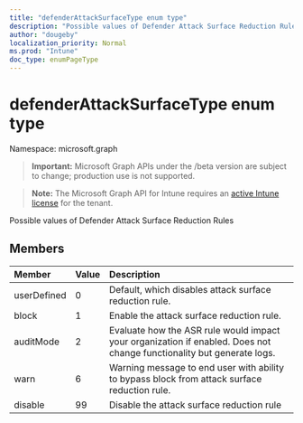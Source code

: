 ```yaml
---
title: "defenderAttackSurfaceType enum type"
description: "Possible values of Defender Attack Surface Reduction Rules"
author: "dougeby"
localization_priority: Normal
ms.prod: "Intune"
doc_type: enumPageType
---
```


# defenderAttackSurfaceType enum type

Namespace: microsoft.graph

> **Important:** Microsoft Graph APIs under the /beta version are subject to change; production use is not supported.

> **Note:** The Microsoft Graph API for Intune requires an [active Intune license](https://go.microsoft.com/fwlink/?linkid=839381) for the tenant.

Possible values of Defender Attack Surface Reduction Rules

## Members
|Member|Value|Description|
|:---|:---|:---|
|userDefined|0|Default, which disables attack surface reduction rule.|
|block|1|Enable the attack surface reduction rule.|
|auditMode|2|Evaluate how the ASR rule would impact your organization if enabled. Does not change functionality but generate logs.|
|warn|6|Warning message to end user with ability to bypass block from attack surface reduction rule.|
|disable|99|Disable the attack surface reduction rule|




